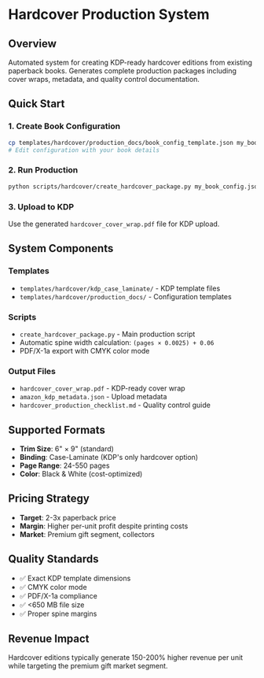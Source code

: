 # Hardcover Production System

## Overview
Automated system for creating KDP-ready hardcover editions from existing paperback books. Generates complete production packages including cover wraps, metadata, and quality control documentation.

## Quick Start

### 1. Create Book Configuration
```bash
cp templates/hardcover/production_docs/book_config_template.json my_book_config.json
# Edit configuration with your book details
```

### 2. Run Production
```bash
python scripts/hardcover/create_hardcover_package.py my_book_config.json
```

### 3. Upload to KDP
Use the generated `hardcover_cover_wrap.pdf` file for KDP upload.

## System Components

### Templates
- `templates/hardcover/kdp_case_laminate/` - KDP template files
- `templates/hardcover/production_docs/` - Configuration templates

### Scripts
- `create_hardcover_package.py` - Main production script
- Automatic spine width calculation: `(pages × 0.0025) + 0.06`
- PDF/X-1a export with CMYK color mode

### Output Files
- `hardcover_cover_wrap.pdf` - KDP-ready cover wrap
- `amazon_kdp_metadata.json` - Upload metadata
- `hardcover_production_checklist.md` - Quality control guide

## Supported Formats
- **Trim Size**: 6" × 9" (standard)
- **Binding**: Case-Laminate (KDP's only hardcover option)
- **Page Range**: 24-550 pages
- **Color**: Black & White (cost-optimized)

## Pricing Strategy
- **Target**: 2-3x paperback price
- **Margin**: Higher per-unit profit despite printing costs
- **Market**: Premium gift segment, collectors

## Quality Standards
- ✅ Exact KDP template dimensions
- ✅ CMYK color mode
- ✅ PDF/X-1a compliance
- ✅ <650 MB file size
- ✅ Proper spine margins

## Revenue Impact
Hardcover editions typically generate 150-200% higher revenue per unit while targeting the premium gift market segment.
